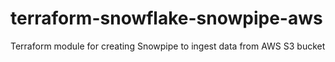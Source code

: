# terraform-snowflake-snowpipe-aws
Terraform module for creating Snowpipe to ingest data from AWS S3 bucket

